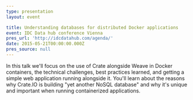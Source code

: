 ```yaml
---
type: presentation
layout: event

title: Understanding databases for distributed Docker applications
event: IDC Data hub conference Vienna
pres_url: 'http://idcdatahub.com/agenda/'
date: 2015-05-21T00:00:00.000Z
pres_source: null
---
```


In this talk we'll focus on the use of Crate alongside Weave in Docker containers, the technical challenges, best practices learned, and getting a simple web application running alongside it. You'll learn about the reasons why Crate.IO is building "yet another NoSQL database" and why it's unique and important when running containerized applications.
